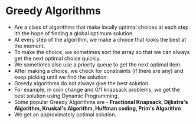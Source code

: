 # Greedy Algorithms
- Are a class of algorithms that make locally optimal choices at each step ith the hope of finding a global optimum solution.
- At every step of the algorithm, we make a choice that looks the best at the moment.
- To make the choice, we sometimes sort the array so that we can always get the next optimal choice quickly.
- We sometimes also use a priority queue to get the next optimal item.
- After making a choice, we check for constraints (if there are any) and keep picking until we find the solution.
- Greedy algorithms do not always give the best solution.
- For example, in coin change and 0/1 knapsack problems, we get the best solution using Dynamic Programming.
- Some popular Greedy Algorithms are - **Fractional Knapsack, Dijkstra's Algorithm, Kruskal's Algorithm, Huffman coding, Prim's Algorithm**
- We get an approximately optimal solution.

